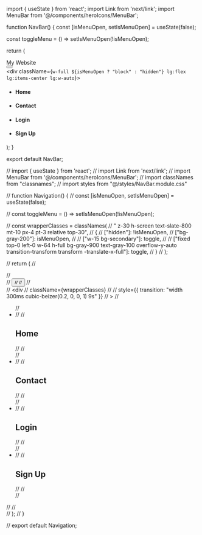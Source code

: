 import { useState } from 'react';
import Link from 'next/link';
import MenuBar from '@/components/heroIcons/MenuBar';

function NavBar() {
  const [isMenuOpen, setIsMenuOpen] = useState(false);

  const toggleMenu = () => setIsMenuOpen(!isMenuOpen);

  return (
    <nav className="flex items-center justify-between flex-wrap bg-white py-6 px-6">
      <div className="flex items-center flex-shrink-0 text-slate-800 mr-6">
        <span className="font-semibold text-xl tracking-tight">My Website</span>
      </div>
      <div className="block lg:hidden">
        <button onClick={toggleMenu} className="flex items-center px-3 py-2 border rounded text-slate-800 border-slate-800 hover:text-slate-900 hover:border-slate-900">
          <MenuBar className="w-6 h-6" />
        </button>
      </div>
      <div className={`w-full ${isMenuOpen ? "block" : "hidden"} lg:flex lg:items-center lg:w-auto`}>
        <ul className="list-reset lg:flex justify-center flex-1 text-center bg-zinc-200 border border-zinc-200">
          <li className="mr-3">
            <Link href="/">
              <h4 className="inline-block px-4 py-2 rounded font-bold text-slate-800 hover:text-slate-900">Home</h4>
            </Link>
          </li>
          <li className="mr-3">
            <Link href="/contact">
              <h4 className="inline-block px-4 py-2 rounded font-bold text-slate-800 hover:text-slate-900">Contact</h4>
            </Link>
          </li>
          <li className="mr-3">
            <Link href="/login">
              <h4 className="inline-block px-4 py-2 rounded font-bold text-slate-800 hover:text-slate-900">Login</h4>
            </Link>
          </li>
          <li className="mr-3">
            <Link href="/signup">
              <h4 className="inline-block px-4 py-2 rounded font-bold text-slate-800 hover:text-slate-900">Sign Up</h4>
            </Link>
          </li>
        </ul>
      </div>
    </nav>
  );
}

export default NavBar;




// import { useState } from 'react';
// import Link from 'next/link';
// import MenuBar from '@/components/heroIcons/MenuBar';
// import classNames from "classnames";
// import styles from "@/styles/NavBar.module.css"

// function Navigation() {
//   const [isMenuOpen, setIsMenuOpen] = useState(false);

//   const toggleMenu = () => setIsMenuOpen(!isMenuOpen);

//   const wrapperClasses = classNames(
//     " z-30 h-screen text-slate-800 mt-10 px-4 pt-3 relative top-30",
//     {
//       ["hidden"]: !isMenuOpen,
//       ["bg-gray-200"]: isMenuOpen,
//       // ["w-15 bg-secondary"]: toggle,
//       // ["fixed top-0 left-0 w-64 h-full bg-gray-900 text-gray-100 overflow-y-auto transition-transform transform -translate-x-full"]: toggle,
//     }
//   );

//   return (
//     <nav className="flex flex-row-reverse navbar">
//       <div className={styles.navbarBtnContainer}>
//       <button className={styles.navbarToggleBtn} onClick={toggleMenu}>
//         <span className={styles.navbarToggleIcon}><MenuBar/></span>
//       </button>
//       </div>
//       <div
//       className={wrapperClasses}
//     //   style={{ transition: "width 300ms cubic-beizer(0.2, 0, 0, 1) 9s" }}
//       >
//       <ul className={styles.navbarMenu}>
//         <li className={styles.navbarMenuItem}>
//           <Link href="/">
//             <h2 className={styles.navbarMenuLink}>Home</h2>
//           </Link>
//         </li>
//         <li className={styles.navbarMenuItem}>
//           <Link href="/contact">
//             <h2 className={styles.navbarMenuLink}>Contact</h2>
//           </Link>
//         </li>
//         <li className={styles.navbarMenuItem}>
//           <Link href="/login">
//             <h2 className={styles.navbarMenuLink}>Login</h2>
//           </Link>
//         </li>
//         <li className={styles.navbarMenuItem}>
//           <Link href="/signup">
//             <h2 className={styles.navbarMenuLink}>Sign Up</h2>
//           </Link>
//         </li>
//       </ul>
//       </div>
//     </nav>
//   );
// }

// export default Navigation;
